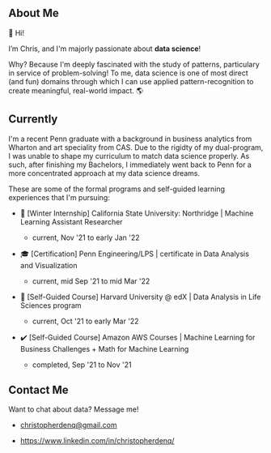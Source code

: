 ## About Me

👋 Hi! 

I’m Chris, and I'm majorly passionate about **data science**!

Why? Because I'm deeply fascinated with the study of patterns, particulary in service of problem-solving! To me, data science is one of most direct (and fun) domains through which I can use applied pattern-recognition to create meaningful, real-world impact. 🌎

## Currently

I'm a recent Penn graduate with a background in business analytics from Wharton and art speciality from CAS. Due to the rigidty of my dual-program, I was unable to shape my curriculum to match data science properly. As such, after finishing my Bachelors, I immediately went back to Penn for a more concentrated approach at my data science dreams.

These are some of the formal programs and self-guided learning experiences that I'm pursuing:

- 🧪 [Winter Internship] California State University: Northridge | Machine Learning Assistant Researcher    
    - current, Nov '21 to early Jan '22

- 🎓 [Certification] Penn Engineering/LPS | certificate in Data Analysis and Visualization
     - current, mid Sep '21 to mid Mar '22

- 🌱 [Self-Guided Course] Harvard University @ edX | Data Analysis in Life Sciences program
     - current, Oct '21 to early Mar '22

- ✔️ [Self-Guided Course] Amazon AWS Courses | Machine Learning for Business Challenges + Math for Machine Learning
     - completed, Sep '21 to Nov '21

## Contact Me

Want to chat about data? Message me!
    
   - christopherdenq@gmail.com
   
   - https://www.linkedin.com/in/christopherdenq/
